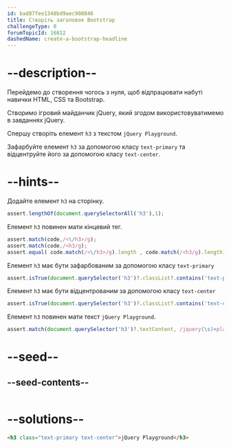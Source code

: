 ```yaml
---
id: bad87fee1348bd9aec908846
title: Створіть заголовок Bootstrap
challengeType: 0
forumTopicId: 16812
dashedName: create-a-bootstrap-headline
---
```


# --description--

Перейдемо до створення чогось з нуля, щоб відпрацювати набуті навички HTML, CSS та Bootstrap.

Створимо ігровий майданчик jQuery, який згодом використовуватимемо в завданнях jQuery.

Спершу створіть елемент `h3` з текстом `jQuery Playground`.

Зафарбуйте елемент `h3` за допомогою класу `text-primary` та відцентруйте його за допомогою класу `text-center`.

# --hints--

Додайте елемент `h3` на сторінку.

```js
assert.lengthOf(document.querySelectorAll('h3'),1);
```

Елемент `h3` повинен мати кінцевий тег.

```js
assert.match(code,/<\/h3>/g);
assert.match(code,/<h3/g);
assert.equal( code.match(/<\/h3>/g).length , code.match(/<h3/g).length);
```

Елемент `h3` має бути зафарбованим за допомогою класу `text-primary`

```js
assert.isTrue(document.querySelector('h3')?.classList?.contains('text-primary'));
```

Елемент `h3` має бути відцентрованим за допомогою класу `text-center`

```js
assert.isTrue(document.querySelector('h3')?.classList?.contains('text-center'));
```

Елемент `h3` повинен мати текст `jQuery Playground`.

```js
assert.match(document.querySelector('h3')?.textContent, /jquery(\s)+playground/gi);
```

# --seed--

## --seed-contents--

```html

```

# --solutions--

```html
<h3 class="text-primary text-center">jQuery Playground</h3>
```
